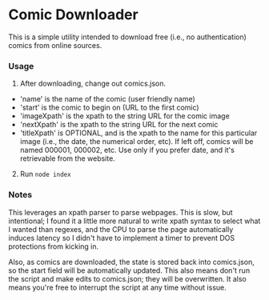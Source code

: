 # Comic Downloader
This is a simple utility intended to download free (i.e., no authentication) comics from online sources.  

### Usage
1. After downloading, change out comics.json. 
- 'name' is the name of the comic (user friendly name)
- 'start' is the comic to begin on (URL to the first comic)
- 'imageXpath' is the xpath to the string URL for the comic image
- 'nextXpath' is the xpath to the string URL for the next comic
- 'titleXpath' is OPTIONAL, and is the xpath to the name for this particular image (i.e., the date, the numerical order, etc). If left off, comics will be named 000001, 000002, etc. Use only if you prefer date, and it's retrievable from the website.

2. Run `node index`

### Notes
This leverages an xpath parser to parse webpages. This is slow, but intentional; I found it a little more natural to write xpath syntax to select what I wanted than regexes, and the CPU to parse the page automatically induces latency so I didn't have to implement a timer to prevent DOS protections from kicking in.

Also, as comics are downloaded, the state is stored back into comics.json, so the start field will be automatically updated. This also means don't run the script and make edits to comics.json; they will be overwritten. It also means you're free to interrupt the script at any time without issue.